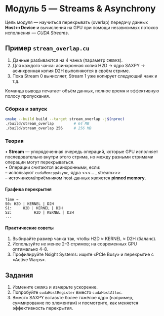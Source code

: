 # Модуль 5 — Streams & Asynchrony

Цель модуля — научиться перекрывать (overlap) передачу данных **Host↔Device** и вычисления на GPU при помощи независимых потоков исполнения — *CUDA Streams*.

## Пример `stream_overlap.cu`

1. Данные разбиваются на 4 чанка (параметр `CHUNKS`).  
2. Для каждого чанка: асинхронная копия H2D → ядро SAXPY → асинхронная копия D2H выполняются в своём стриме.  
3. Пока Stream 0 вычисляет, Stream 1 уже копирует следующий чанк и т.д.

Команда вывода печатает объём данных, полное время и эффективную полосу пропускания.

### Сборка и запуск

```bash
cmake --build build --target stream_overlap -j$(nproc)
./build/stream_overlap         # 64 MB
./build/stream_overlap 256     # 256 MB
```

### Теория

• **Stream** — упорядоченная очередь операций, которые GPU исполняет последовательно внутри этого стрима, но между разными стримами операции могут перекрываться.  
• Операции считаются асинхронными, если:  
  – используют `cudaMemcpyAsync`, ядра <<<... , stream>>>  
  – источником/приёмником host-данных является **pinned memory**.

#### Графика перекрытия

```
Time →
S0: H2D | KERNEL | D2H
S1:     H2D | KERNEL | D2H
S2:          H2D | KERNEL | D2H
...
```

#### Практические советы
1. Выбирайте размер чанка так, чтобы H2D ≈ KERNEL ≈ D2H (баланс).  
2. Используйте не менее 2–3 стримов; на современных GPU оптимально 4–8.  
3. Профилируйте Nsight Systems: ищите «PCIe Busy» и перекрытие с «Active Warps».

## Задания
1. Измените `CHUNKS` и измерьте ускорение.  
2. Попробуйте `cudaHostRegister` вместо `cudaHostAlloc`.  
3. Вместо SAXPY вставьте более тяжёлое ядро (например, суммирование по элементам) и посмотрите, как меняется эффективность перекрытия. 